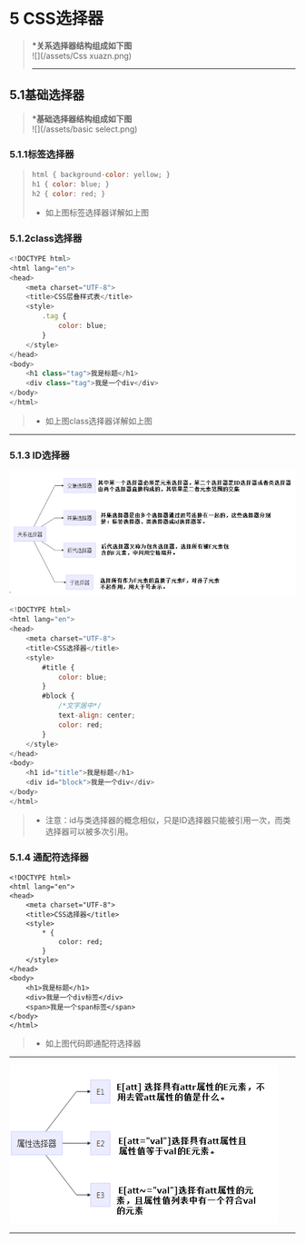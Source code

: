 # 5 CSS选择器

> **\*关系选择器结构组成如下图**  
> ![](/assets/Css xuazn.png)
>
> ---
>
 ## 5.1基础选择器
>
> **\*基础选择器结构组成如下图**  
> ![](/assets/basic select.png)
>
 ### 5.1.1标签选择器
>
> ```js
> html { background-color: yellow; }
> h1 { color: blue; }
> h2 { color: red; }
> ```
>
> * 如上图标签选择器详解如上图
>
 ### 5.1.2class选择器

```js
<!DOCTYPE html>
<html lang="en">
<head>
    <meta charset="UTF-8">
    <title>CSS层叠样式表</title>
    <style>
        .tag {
            color: blue;
        }
    </style>
</head>
<body>
    <h1 class="tag">我是标题</h1>
    <div class="tag">我是一个div</div>
</body>
</html>
```

> * 如上图class选择器详解如上图

---

 ### 5.1.3 ID选择器

![](/assets/guanxi.png)

```js
<!DOCTYPE html>
<html lang="en">
<head>
    <meta charset="UTF-8">
    <title>CSS选择器</title>
    <style>
        #title {
            color: blue;
        }
        #block {
            /*文字居中*/
            text-align: center;
            color: red;
        }
    </style>
</head>
<body>
    <h1 id="title">我是标题</h1>
    <div id="block">我是一个div</div>
</body>
</html>
```

> * 注意：id与类选择器的概念相似，只是ID选择器只能被引用一次，而类选择器可以被多次引用。

 ### 5.1.4 通配符选择器



```
<!DOCTYPE html>
<html lang="en">
<head>
    <meta charset="UTF-8">
    <title>CSS选择器</title>
    <style>
        * {
            color: red;
        }
    </style>
</head>
<body>
    <h1>我是标题</h1>
    <div>我是一个div标签</div>
    <span>我是一个span标签</span>
</body>
</html>
```
> * 如上图代码即通配符选择器


 ---

![](/assets/shuxing.png)

---



